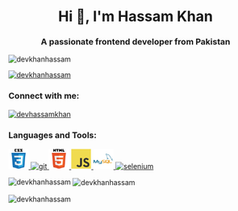 <h1 align="center">Hi 👋, I'm Hassam Khan</h1>
<h3 align="center">A passionate frontend developer from Pakistan</h3>

<p align="left"> <img src="https://komarev.com/ghpvc/?username=devkhanhassam&label=Profile%20views&color=0e75b6&style=flat" alt="devkhanhassam" /> </p>

<p align="left"> <a href="https://github.com/ryo-ma/github-profile-trophy"><img src="https://github-profile-trophy.vercel.app/?username=devkhanhassam" alt="devkhanhassam" /></a> </p>

<h3 align="left">Connect with me:</h3>
<p align="left">
<a href="https://linkedin.com/in/devhassamkhan" target="blank"><img align="center" src="https://raw.githubusercontent.com/rahuldkjain/github-profile-readme-generator/master/src/images/icons/Social/linked-in-alt.svg" alt="devhassamkhan" height="30" width="40" /></a>
</p>

<h3 align="left">Languages and Tools:</h3>
<p align="left"> <a href="https://www.w3schools.com/css/" target="_blank" rel="noreferrer"> <img src="https://raw.githubusercontent.com/devicons/devicon/master/icons/css3/css3-original-wordmark.svg" alt="css3" width="40" height="40"/> </a> <a href="https://git-scm.com/" target="_blank" rel="noreferrer"> <img src="https://www.vectorlogo.zone/logos/git-scm/git-scm-icon.svg" alt="git" width="40" height="40"/> </a> <a href="https://www.w3.org/html/" target="_blank" rel="noreferrer"> <img src="https://raw.githubusercontent.com/devicons/devicon/master/icons/html5/html5-original-wordmark.svg" alt="html5" width="40" height="40"/> </a> <a href="https://developer.mozilla.org/en-US/docs/Web/JavaScript" target="_blank" rel="noreferrer"> <img src="https://raw.githubusercontent.com/devicons/devicon/master/icons/javascript/javascript-original.svg" alt="javascript" width="40" height="40"/> </a> <a href="https://www.mysql.com/" target="_blank" rel="noreferrer"> <img src="https://raw.githubusercontent.com/devicons/devicon/master/icons/mysql/mysql-original-wordmark.svg" alt="mysql" width="40" height="40"/> </a> <a href="https://www.selenium.dev" target="_blank" rel="noreferrer"> <img src="https://raw.githubusercontent.com/detain/svg-logos/780f25886640cef088af994181646db2f6b1a3f8/svg/selenium-logo.svg" alt="selenium" width="40" height="40"/> </a> </p>

<p><img align="left" src="https://github-readme-stats.vercel.app/api/top-langs?username=devkhanhassam&show_icons=true&locale=en&layout=compact" alt="devkhanhassam" /></p>

<p>&nbsp;<img align="center" src="https://github-readme-stats.vercel.app/api?username=devkhanhassam&show_icons=true&locale=en" alt="devkhanhassam" /></p>

<p><img align="center" src="https://github-readme-streak-stats.herokuapp.com/?user=devkhanhassam&" alt="devkhanhassam" /></p>
